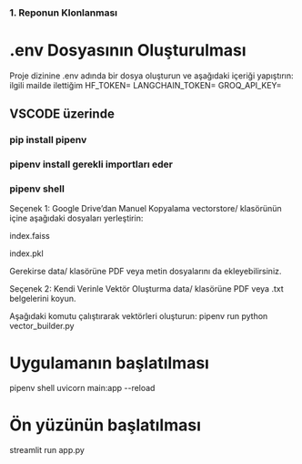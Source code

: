 ### 1. Reponun Klonlanması
# .env Dosyasının Oluşturulması
Proje dizinine .env adında bir dosya oluşturun ve aşağıdaki içeriği yapıştırın:
ilgili mailde ilettiğim
HF_TOKEN=
LANGCHAIN_TOKEN=
GROQ_API_KEY=


## VSCODE üzerinde
### pip install pipenv
### pipenv install gerekli importları eder
### pipenv shell

Seçenek 1: Google Drive’dan Manuel Kopyalama
vectorstore/ klasörünün içine aşağıdaki dosyaları yerleştirin:

index.faiss

index.pkl

Gerekirse data/ klasörüne PDF veya metin dosyalarını da ekleyebilirsiniz.

Seçenek 2: Kendi Verinle Vektör Oluşturma
data/ klasörüne PDF veya .txt belgelerini koyun.

Aşağıdaki komutu çalıştırarak vektörleri oluşturun:
pipenv run python vector_builder.py

# Uygulamanın başlatılması
pipenv shell
uvicorn main:app --reload

# Ön yüzünün başlatılması
streamlit run app.py
